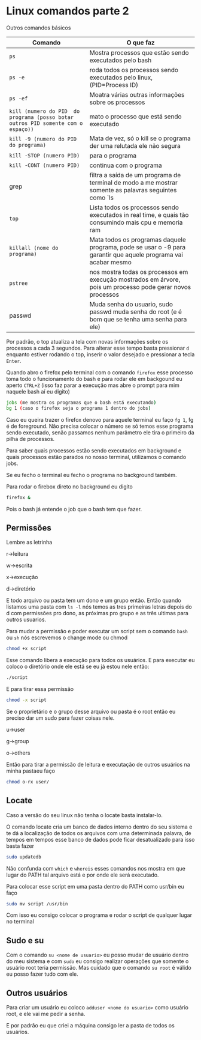 # Linux comandos parte 2

Outros comandos básicos

|Comando|O que faz|
|--|--|
|`ps`|Mostra processos que estão sendo executados pelo bash|
|`ps -e`|roda todos os processos sendo executados pelo linux, (PID=Process ID)|
|`ps -ef`|Moatra várias outras informações sobre os processos|
|`kill (numero do PID  do programa (posso botar outros PID somente com o espaço))`|mato o processo que está sendo executado|
|`kill -9 (numero do PID do programa)`|Mata de vez, só o kill se o programa der uma relutada ele não segura|
|`kill -STOP (numero PID)`|para o programa|
|`kill -CONT (numero PID)`|continua com o programa|
|grep|filtra a saída de um programa de terminal de modo a me mostrar somente as palavras seguintes como `ls| grep Desktop` onde ele filtra a saída do ls e mostra somente as que tem escrito firefox|
|`top`|Lista todos os processos sendo executados in real time, e quais tão consumindo mais cpu e memoria ram|
|`killall (nome do programa)`|Mata todos os programas daquele programa, pode se usar o -9 para garantir que aquele programa vai acabar mesmo|
|`pstree`|nos mostra todas os processos em execução mostrados em árvore, pois um processo pode gerar novos processos|
|passwd|Muda senha do usuario, sudo passwd muda senha do root (e é bom que se tenha uma senha para ele)|

Por padrão, o top atualiza a tela com novas informações sobre os processos a cada 3 segundos. Para alterar esse tempo basta pressionar `d` enquanto estiver rodando o top, inserir o valor desejado e pressionar a tecla `Enter`.

Quando abro o firefox pelo terminal com o comando `firefox` esse processo toma todo o funcionamento do bash e para rodar ele em backgound eu aperto `CTRL+Z` (isso faz parar a execução mas abre o prompt para mim naquele bash aí eu digito)

```sh
jobs (me mostra os programas que o bash está executando)
bg 1 (caso o firefox seja o programa 1 dentro do jobs)
```

Caso eu queira trazer o firefox denovo para aquele terminal eu faço `fg 1`, fg é de foreground. Não precisa colocar o número se só temos esse programa sendo executado, senão passamos nenhum parâmetro ele tira o primeiro da pilha de processos.

Para saber quais processos estão sendo executados em background e quais processos estão parados no nosso terminal, utilizamos o comando jobs.

Se eu fecho o terminal eu fecho o programa no background também.

Para rodar o firebox direto no background eu digito

```sh
firefox &
```

Pois o bash já entende o job que o bash tem que fazer.

## Permissões

Lembre as letrinha 

r->leitura

w->escrita

x->execução

d->diretório

E todo arquivo ou pasta tem um dono e um grupo então. Então quando listamos uma pasta com `ls -l` nós temos as tres primeiras letras depois do d com permissões pro dono, as próximas pro grupo e as três ultimas para outros usuarios.

Para mudar a permissão e poder executar um script sem o comando `bash` ou `sh` nós escrevemos o change mode ou chmod

```sh
chmod +x script
```

Esse comando libera a execução para todos os usuários. E para executar eu coloco o diretório onde ele está se eu já estou nele então:

```sh
./script
```

E para tirar essa permissão

```sh
chmod -x script
```

Se o proprietário e o grupo desse arquivo ou pasta é o root então eu preciso dar um sudo para fazer coisas nele.

u->user

g->group

o->others

Então para tirar a permissão de leitura e executação de outros usuários na minha pastaeu faço

```sh
chmod o-rx user/
```

## Locate

Caso a versão do seu linux não tenha o locate basta instalar-lo.

O comando locate cria um banco de dados interno dentro do seu sistema e te dá a localização de todos os arquivos com uma determinada palavra, de tempos em tempos esse banco de dados pode ficar desatualizado para isso basta fazer

```sh
sudo updatedb
```

Não confunda com `which` e `whereis` esses comandos nos mostra em que lugar do PATH tal arquivo está e por onde ele será executado.

Para colocar esse script em uma pasta dentro do PATH como usr/bin eu faço

```sh
sudo mv script /usr/bin
```

Com isso eu consigo colocar o programa e rodar o script de qualquer lugar no terminal

## Sudo e su

Com o comando `su <nome de usuario>` eu posso mudar de usuário dentro do meu sistema e com `sudo` eu consigo realizar operações que somente o usuário root teria permissão. Mas cuidado que o comando `su root` é válido eu posso fazer tudo com ele.

## Outros usuários

Para criar um usuário eu coloco `adduser <nome do usuario>` como usuário root, e ele vai me pedir a senha.

E por padrão eu que criei a máquina consigo ler a pasta de todos os usuários.

